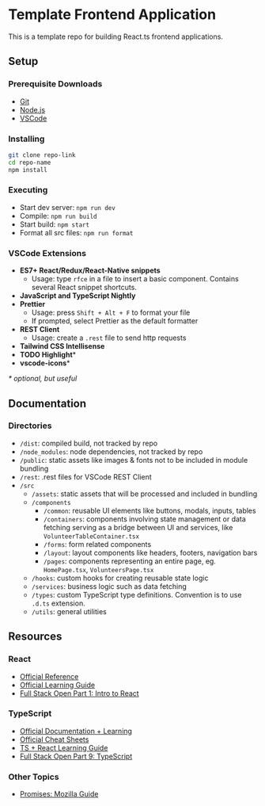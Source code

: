 # Template Frontend Application
This is a template repo for building React.ts frontend applications.

## Setup

### Prerequisite Downloads
- [Git](https://git-scm.com/downloads)
- [Node.js](https://nodejs.org/en)
- [VSCode](https://code.visualstudio.com/)

### Installing

```bash
git clone repo-link
cd repo-name
npm install
```

### Executing

- Start dev server: `npm run dev`
- Compile: `npm run build`
- Start build: `npm start`
- Format all src files: `npm run format`

### VSCode Extensions

- **ES7+ React/Redux/React-Native snippets**
  - Usage: type `rfce` in a file to insert a basic component. Contains several React snippet shortcuts.
- **JavaScript and TypeScript Nightly**
- **Prettier**
  - Usage: press `Shift + Alt + F` to format your file
  - If prompted, select Prettier as the default formatter
- **REST Client**
  - Usage: create a `.rest` file to send http requests
- **Tailwind CSS Intellisense**
- **TODO Highlight**\*
- **vscode-icons**\*

_\* optional, but useful_

## Documentation

### Directories

- `/dist`: compiled build, not tracked by repo
- `/node_modules`: node dependencies, not tracked by repo
- `/public`: static assets like images & fonts not to be included in module bundling
- `/rest`: .rest files for VSCode REST Client
- `/src`
  - `/assets`: static assets that will be processed and included in bundling
  - `/components`
    - `/common`: reusable UI elements like buttons, modals, inputs, tables
    - `/containers`: components involving state management or data fetching serving as a bridge between UI and services, like `VolunteerTableContainer.tsx`
    - `/forms`: form related components
    - `/layout`: layout components like headers, footers, navigation bars
    - `/pages`: components representing an entire page, eg. `HomePage.tsx`, `VolunteersPage.tsx`
  - `/hooks`: custom hooks for creating reusable state logic
  - `/services`: business logic such as data fetching
  - `/types`: custom TypeScript type definitions. Convention is to use `.d.ts` extension.
  - `/utils`: general utilities

## Resources

### React

- [Official Reference](https://react.dev/reference/react)
- [Official Learning Guide](https://react.dev/learn)
- [Full Stack Open Part 1: Intro to React](https://fullstackopen.com/en/part1)

### TypeScript

- [Official Documentation + Learning](https://www.typescriptlang.org/docs/handbook/typescript-in-5-minutes.html)
- [Official Cheat Sheets](https://www.typescriptlang.org/cheatsheets)
- [TS + React Learning Guide](https://react.dev/learn/typescript)
- [Full Stack Open Part 9: TypeScript](https://fullstackopen.com/en/part9)

### Other Topics

- [Promises: Mozilla Guide](https://developer.mozilla.org/en-US/docs/Web/JavaScript/Guide/Using_promises)
